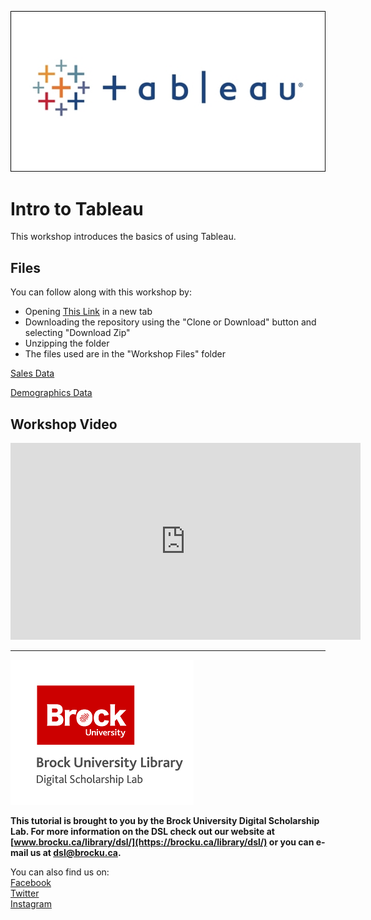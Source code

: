 ![Tableau Logo][imglogo]


# Intro to Tableau
 This workshop introduces the basics of using Tableau.
 
## Files 
You can follow along with this workshop by: 

- Opening [This Link](https://github.com/BrockDSL/Intro_to_Tableau_Workshop) in a new tab
- Downloading the repository using the "Clone or Download" button and selecting "Download Zip"
- Unzipping the folder
- The files used are in the "Workshop Files" folder


[Sales Data](https://raw.githubusercontent.com/BrockDSL/Intro_to_Tableau_Workshop/master/Workshop%20Files/Sales.csv)

[Demographics Data](https://raw.githubusercontent.com/BrockDSL/Intro_to_Tableau_Workshop/master/Workshop%20Files/demographics.csv)


## Workshop Video
 <iframe width="560" height="315" src="https://www.youtube.com/embed/AJ4x-kwf5GM" frameborder="0" allow="accelerometer; autoplay; encrypted-media; gyroscope; picture-in-picture" allowfullscreen></iframe>


---    
  
![DSL Logo][dsllogo]  
  
**This tutorial is brought to you by the Brock University Digital Scholarship Lab.  For more information on the DSL check out our website at [www.brocku.ca/library/dsl/](https://brocku.ca/library/dsl/) or you can e-mail us at dsl@brocku.ca.**  
  
You can also find us on:  
[Facebook](https://www.facebook.com/Brock-University-Digital-Scholarship-Lab-349407235866792/)  
[Twitter](https://twitter.com/brock_dsl)  
[Instagram](https://www.instagram.com/brock_dsl/?hl=en)  
  









<!--- Please use reference style images so that it is easier to update pictures later --->

[dsllogo]: dsl_logo.png
[imglogo]: tabimg.jpg
